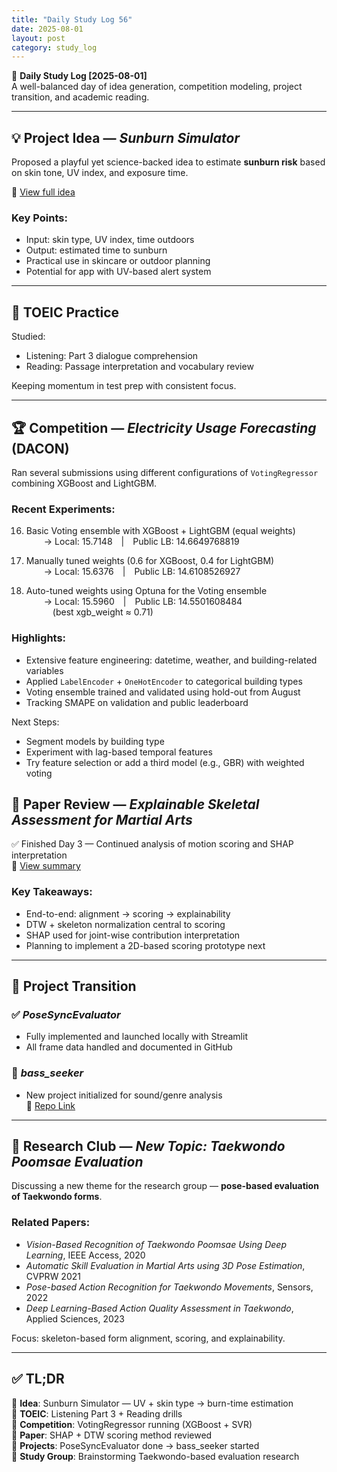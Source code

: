 ```yaml
---
title: "Daily Study Log 56"
date: 2025-08-01
layout: post
category: study_log
---
```


🧠 **Daily Study Log [2025-08-01]**  
A well-balanced day of idea generation, competition modeling, project transition, and academic reading.

---

## 💡 Project Idea — *Sunburn Simulator*

Proposed a playful yet science-backed idea to estimate **sunburn risk** based on skin tone, UV index, and exposure time.

🔗 [View full idea](https://github.com/hojjang98/ideas/blob/main/fun/sunburn_simulator.md)

### Key Points:
- Input: skin type, UV index, time outdoors  
- Output: estimated time to sunburn  
- Practical use in skincare or outdoor planning  
- Potential for app with UV-based alert system

---

## 📝 TOEIC Practice

Studied:
- Listening: Part 3 dialogue comprehension  
- Reading: Passage interpretation and vocabulary review  

Keeping momentum in test prep with consistent focus.

---

## 🏆 Competition — *Electricity Usage Forecasting* (DACON)

Ran several submissions using different configurations of `VotingRegressor` combining XGBoost and LightGBM.

### Recent Experiments:
16. Basic Voting ensemble with XGBoost + LightGBM (equal weights)  
  → Local: 15.7148 | Public LB: 14.6649768819

17. Manually tuned weights (0.6 for XGBoost, 0.4 for LightGBM)  
  → Local: 15.6376 | Public LB: 14.6108526927

18. Auto-tuned weights using Optuna for the Voting ensemble  
  → Local: 15.5960 | Public LB: 14.5501608484  
   (best xgb_weight ≈ 0.71)

### Highlights:
- Extensive feature engineering: datetime, weather, and building-related variables  
- Applied `LabelEncoder` + `OneHotEncoder` to categorical building types  
- Voting ensemble trained and validated using hold-out from August  
- Tracking SMAPE on validation and public leaderboard

Next Steps:
- Segment models by building type  
- Experiment with lag-based temporal features  
- Try feature selection or add a third model (e.g., GBR) with weighted voting



## 📄 Paper Review — *Explainable Skeletal Assessment for Martial Arts*

✅ Finished Day 3 — Continued analysis of motion scoring and SHAP interpretation  
🔗 [View summary](https://github.com/hojjang98/Paper-Review/blob/main/vision/04_explainable_martial_arts_eval/summary.md)

### Key Takeaways:
- End-to-end: alignment → scoring → explainability  
- DTW + skeleton normalization central to scoring  
- SHAP used for joint-wise contribution interpretation  
- Planning to implement a 2D-based scoring prototype next

---

## 🔁 Project Transition

### ✅ *PoseSyncEvaluator*  
- Fully implemented and launched locally with Streamlit  
- All frame data handled and documented in GitHub

### 🚀 *bass_seeker*  
- New project initialized for sound/genre analysis  
🔗 [Repo Link](https://github.com/hojjang98/ML-Projects/tree/main/bass_seeker)

---

## 🤝 Research Club — *New Topic: Taekwondo Poomsae Evaluation*

Discussing a new theme for the research group — **pose-based evaluation of Taekwondo forms**.

### Related Papers:
- *Vision-Based Recognition of Taekwondo Poomsae Using Deep Learning*, IEEE Access, 2020  
- *Automatic Skill Evaluation in Martial Arts using 3D Pose Estimation*, CVPRW 2021  
- *Pose-based Action Recognition for Taekwondo Movements*, Sensors, 2022  
- *Deep Learning-Based Action Quality Assessment in Taekwondo*, Applied Sciences, 2023  

Focus: skeleton-based form alignment, scoring, and explainability.

---

## ✅ TL;DR

📍 **Idea**: Sunburn Simulator — UV + skin type → burn-time estimation  
📍 **TOEIC**: Listening Part 3 + Reading drills  
📍 **Competition**: VotingRegressor running (XGBoost + SVR)  
📍 **Paper**: SHAP + DTW scoring method reviewed  
📍 **Projects**: PoseSyncEvaluator done → bass_seeker started  
📍 **Study Group**: Brainstorming Taekwondo-based evaluation research
